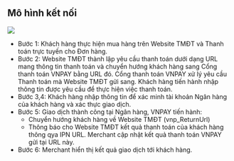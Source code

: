 ## Mô hình kết nối
<p>
    <img src="/img/mohinh.png">
</p>

* Bước 1: Khách hàng thực hiện mua hàng trên Website TMĐT và Thanh toán trực tuyến cho Đơn hàng.
* Bước 2: Website TMĐT thành lập yêu cầu thanh toán dưới dạng URL mang thông tin thanh toán và chuyển hướng khách hàng sang Cổng thanh toán VNPAY bằng URL đó.
    Cổng thanh toán VNPAY xử lý yêu cầu Thanh toán mà Website TMĐT gửi sang. Khách hàng tiến hành nhập thông tin được yêu cầu để thực hiện việc thanh toán.
* Bước 3,4: Khách hàng nhập thông tin để xác minh tài khoản Ngân hàng của khách hàng và xác thực giao dịch.
* Bước 5: Giao dịch thành công tại Ngân hàng, VNPAY tiến hành: 
    - Chuyển hướng khách hàng về Website TMĐT (vnp_ReturnUrl)
    - Thông báo cho Website TMĐT kết quả thanh toán của khách hàng thông qya IPN URL. Merchant cập nhật kết quả thanh toán VNPAY gửi tại URL này.
* Bước 6: Merchant hiển thị kết quả giao dịch tới khách hàng.